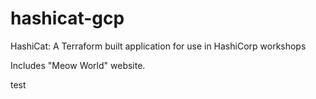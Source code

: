 # hashicat-gcp
HashiCat: A Terraform built application for use in HashiCorp workshops

Includes "Meow World" website.

test